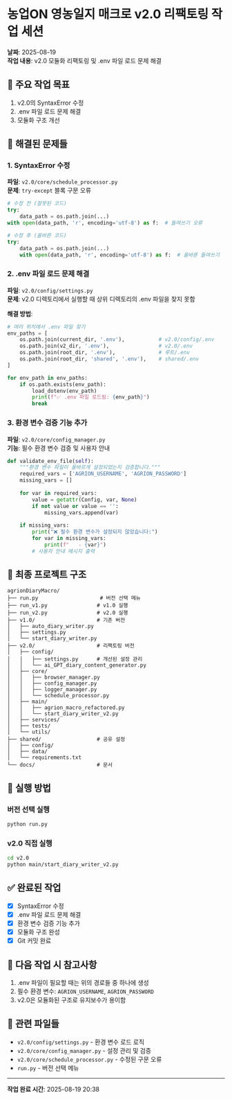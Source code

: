 # 농업ON 영농일지 매크로 v2.0 리팩토링 작업 세션

**날짜**: 2025-08-19  
**작업 내용**: v2.0 모듈화 리팩토링 및 .env 파일 로드 문제 해결

## 🎯 주요 작업 목표
1. v2.0의 SyntaxError 수정
2. .env 파일 로드 문제 해결
3. 모듈화 구조 개선

## 🔧 해결된 문제들

### 1. SyntaxError 수정
**파일**: `v2.0/core/schedule_processor.py`  
**문제**: `try-except` 블록 구문 오류
```python
# 수정 전 (잘못된 코드)
try:
    data_path = os.path.join(...)
with open(data_path, 'r', encoding='utf-8') as f:  # 들여쓰기 오류

# 수정 후 (올바른 코드)
try:
    data_path = os.path.join(...)
    with open(data_path, 'r', encoding='utf-8') as f:  # 올바른 들여쓰기
```

### 2. .env 파일 로드 문제 해결
**파일**: `v2.0/config/settings.py`  
**문제**: v2.0 디렉토리에서 실행할 때 상위 디렉토리의 .env 파일을 찾지 못함

**해결 방법**:
```python
# 여러 위치에서 .env 파일 찾기
env_paths = [
    os.path.join(current_dir, '.env'),           # v2.0/config/.env
    os.path.join(v2_dir, '.env'),                # v2.0/.env
    os.path.join(root_dir, '.env'),              # 루트/.env
    os.path.join(root_dir, 'shared', '.env'),    # shared/.env
]

for env_path in env_paths:
    if os.path.exists(env_path):
        load_dotenv(env_path)
        print(f"✅ .env 파일 로드됨: {env_path}")
        break
```

### 3. 환경 변수 검증 기능 추가
**파일**: `v2.0/core/config_manager.py`  
**기능**: 필수 환경 변수 검증 및 사용자 안내

```python
def validate_env_file(self):
    """환경 변수 파일이 올바르게 설정되었는지 검증합니다."""
    required_vars = ['AGRION_USERNAME', 'AGRION_PASSWORD']
    missing_vars = []
    
    for var in required_vars:
        value = getattr(Config, var, None)
        if not value or value == '':
            missing_vars.append(var)
    
    if missing_vars:
        print("❌ 필수 환경 변수가 설정되지 않았습니다:")
        for var in missing_vars:
            print(f"   - {var}")
        # 사용자 안내 메시지 출력
```

## 📁 최종 프로젝트 구조
```
agrionDiaryMacro/
├── run.py                    # 버전 선택 메뉴
├── run_v1.py                # v1.0 실행
├── run_v2.py                # v2.0 실행
├── v1.0/                    # 기존 버전
│   ├── auto_diary_writer.py
│   ├── settings.py
│   └── start_diary_writer.py
├── v2.0/                    # 리팩토링 버전
│   ├── config/
│   │   ├── settings.py      # 개선된 설정 관리
│   │   └── ai_GPT_diary_content_generator.py
│   ├── core/
│   │   ├── browser_manager.py
│   │   ├── config_manager.py
│   │   ├── logger_manager.py
│   │   └── schedule_processor.py
│   ├── main/
│   │   ├── agrion_macro_refactored.py
│   │   └── start_diary_writer_v2.py
│   ├── services/
│   ├── tests/
│   └── utils/
├── shared/                  # 공유 설정
│   ├── config/
│   ├── data/
│   └── requirements.txt
└── docs/                    # 문서
```

## 🚀 실행 방법

### 버전 선택 실행
```bash
python run.py
```

### v2.0 직접 실행
```bash
cd v2.0
python main/start_diary_writer_v2.py
```

## ✅ 완료된 작업
- [x] SyntaxError 수정
- [x] .env 파일 로드 문제 해결
- [x] 환경 변수 검증 기능 추가
- [x] 모듈화 구조 완성
- [x] Git 커밋 완료

## 📝 다음 작업 시 참고사항
1. .env 파일이 필요할 때는 위의 경로들 중 하나에 생성
2. 필수 환경 변수: `AGRION_USERNAME`, `AGRION_PASSWORD`
3. v2.0은 모듈화된 구조로 유지보수가 용이함

## 🔗 관련 파일들
- `v2.0/config/settings.py` - 환경 변수 로드 로직
- `v2.0/core/config_manager.py` - 설정 관리 및 검증
- `v2.0/core/schedule_processor.py` - 수정된 구문 오류
- `run.py` - 버전 선택 메뉴

---
**작업 완료 시간**: 2025-08-19 20:38
